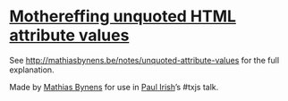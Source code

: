 # [Mothereffing unquoted HTML attribute values](http://mothereff.in/unquoted-attributes)

See <http://mathiasbynens.be/notes/unquoted-attribute-values> for the full explanation.

Made by [Mathias Bynens](http://mathiasbynens.be/) for use in [Paul Irish](http://paulirish.com/)’s #txjs talk.